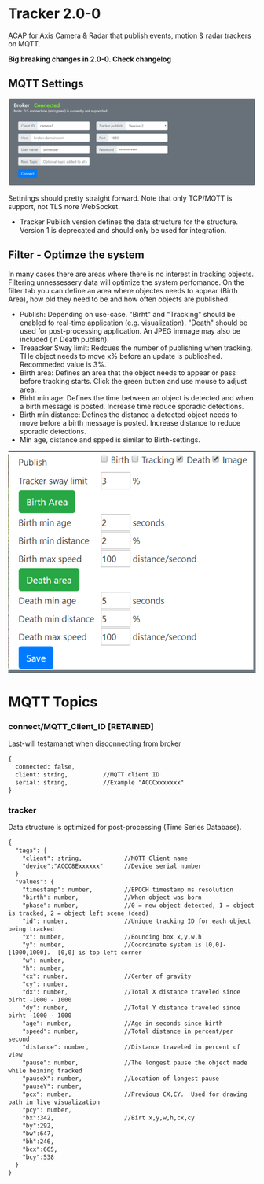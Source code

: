 # Tracker 2.0-0
ACAP for Axis Camera & Radar that publish events, motion & radar trackers on MQTT. 

**Big breaking changes in 2.0-0.  Check changelog**

## MQTT Settings
![home](pictures/home.png)

Settnings should  pretty straight forward.  Note that only TCP/MQTT is support, not TLS nore WebSocket.
- Tracker Publish version defines the data structure for the structure.  Version 1 is deprecated and should only be used for integration. 

## Filter - Optimze the system
In many cases there are areas where there is no interest in tracking objects. Filtering unnessessery data will optimize the system perfomance.  On the filter tab you can define an area where objectes needs to appear (Birth Area), how old they need to be and how often objects are published. 

* Publish: Depending on use-case.  "Birht" and "Tracking" should be enabled fo real-time application (e.g. visualization). "Death" should be used for post-processing application.  An JPEG immage may also be included (in Death publish).
* Treaacker Sway limit:  Redcues the number of publishing when tracking. THe object needs to move x% before an update is publioshed.   Recommeded value is 3%.
* Birth area:  Defines an  area that the object needs to appear or pass before tracking starts.  Click the green button and use mouse to adjust area.
* Birht min age:  Defines the time between an object is detected and when a birth message is posted.  Increase time reduce sporadic detections.
* Birth min distance:  Defines the distance a detected object needs to move before a birth message is posted.  Increase distance to reduce sporadic detections.
* Min age, distance and spped is similar to Birth-settings.

![filter](pictures/filter.png)



# MQTT Topics

### connect/MQTT_Client_ID [RETAINED]
Last-will testamanet when disconnecting from broker
```
{
  connected: false,
  client: string,          //MQTT client ID
  serial: string,          //Example "ACCCxxxxxxx"
}
```
### tracker
Data structure is optimized for post-processing (Time Series Database).
```
{
  "tags": {
    "client": string,            //MQTT Client name
    "device":"ACCC8Exxxxxx"      //Device serial number
  }
  "values": {
    "timestamp": number,         //EPOCH timestamp ms resolution
    "birth": number,             //When object was born
    "phase": number,             //0 = new object detected, 1 = object is tracked, 2 = object left scene (dead)
    "id": number,                //Unique tracking ID for each object being tracked
    "x": number,                 //Bounding box x,y,w,h
    "y": number,                 //Coordinate system is [0,0]-[1000,1000].  [0,0] is top left corner
    "w": number,
    "h": number,
    "cx": number,                //Center of gravity 
    "cy": number,         
    "dx": number,                //Total X distance traveled since birht -1000 - 1000
    "dy": number,                //Total Y distance traveled since birht -1000 - 1000
    "age": number,               //Age in seconds since birth
    "speed": number,             //Total distance in percent/per second
    "distance": number,          //Distance traveled in percent of view 
    "pause": number,             //The longest pause the object made while beining tracked
    "pauseX": number,            //Location of longest pause
    "pauseY": number,
    "pcx": number,               //Previous CX,CY.  Used for drawing path in live visualization
    "pcy": number,
    "bx":342,                    //Birt x,y,w,h,cx,cy
    "by":292,
    "bw":647,
    "bh":246,
    "bcx":665,
    "bcy":538
  }
}
```
